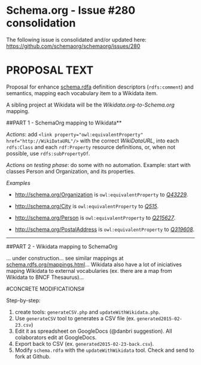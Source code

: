 Schema.org -  Issue #280 consolidation
======================================

The following issue is consolidated and/or updated here:
https://github.com/schemaorg/schemaorg/issues/280

PROPOSAL TEXT
=============

Proposal for enhance [schema.rdfa](http://schema.org/docs/schema_org_rdfa.html) definition descriptors (`rdfs:comment`) and semantics, mapping each vocabulary item to a Wikidata item. 

A sibling project at Wikidata will be the *Wikidata.org-to-Schema.org* mapping.

##PART 1 - SchemaOrg  mapping to Wikidata**

*Actions*: add `<link property="owl:equivalentProperty" href="http://WikiDataURL"/>` with the correct *WikiDataURL*,  into  each `rdfs:Class` and each `rdf:Property` resource definitions, or, when not possible, use `rdfs:subPropertyOf`. 

*Actions on testing phase*:  do some with no automation. Example: start with classes Person and Organization, and its properties.

*Examples*

* http://schema.org/Organization  is `owl:equivalentProperty`  to *[Q43229](https://www.wikidata.org/wiki/Q43229)*.

* http://schema.org/City is `owl:equivalentProperty`  to  *[Q515](https://www.wikidata.org/wiki/Q515)*.

* http://schema.org/Person is `owl:equivalentProperty`  to *[Q215627](https://www.wikidata.org/wiki/Q215627)*.

* http://schema.org/PostalAddress is `owl:equivalentProperty`  to  *[Q319608](https://www.wikidata.org/wiki/Q319608)*.

-------------

##PART 2 -  Wikidata mapping to SchemaOrg

... under construction... see similar mappings at  [schema.rdfs.org/mappings.html](http://schema.rdfs.org/mappings.html)...  Wikidata also have a lot of iniciatives maping Wikidata to external vocabularies (ex. there are a map from Wikidata to BNCF Thesaurus)...

#CONCRETE MODIFICATIONS#

Step-by-step:

 1. create tools: `generateCSV.php` and `updateWithWikidata.php`. 
 2. Use `generateCSV` tool to generates a CSV file (ex. `generated2015-02-23.csv`)
 3. Edit it as spreadsheet on GoogleDocs (@danbri suggestion). All colaborators edit at GoogleDocs.
 4. Export back to CSV (ex. `generated2015-02-23-back.csv`).
 3. Modify `schema.rdfa` with the `updateWithWikidata` tool. Check and send to fork at Github.


